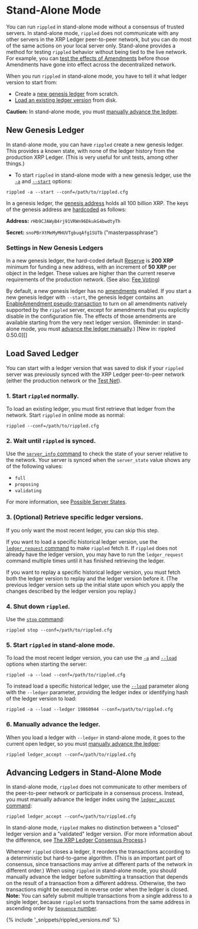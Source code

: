 # Stand-Alone Mode

You can run `rippled` in stand-alone mode without a consensus of trusted servers. In stand-alone mode, `rippled` does not communicate with any other servers in the XRP Ledger peer-to-peer network, but you can do most of the same actions on your local server only. Stand-alone provides a method for testing `rippled` behavior without being tied to the live network. For example, you can [test the effects of Amendments](concept-amendments.html#testing-amendments) before those Amendments have gone into effect across the decentralized network.

When you run `rippled` in stand-alone mode, you have to tell it what ledger version to start from:

* Create a [new genesis ledger](#new-genesis-ledger) from scratch.
* [Load an existing ledger version](#load-saved-ledger) from disk.

**Caution:** In stand-alone mode, you must [manually advance the ledger](#advancing-ledgers-in-stand-alone-mode).


## New Genesis Ledger

In stand-alone mode, you can have `rippled` create a new genesis ledger. This provides a known state, with none of the ledger history from the production XRP Ledger. (This is very useful for unit tests, among other things.)

* To start `rippled` in stand-alone mode with a new genesis ledger, use the [`-a`](https://wiki.ripple.com/Rippled#--standalone.2C_-a) and [`--start`](https://wiki.ripple.com/Rippled#--start) options:

```
rippled -a --start --conf=/path/to/rippled.cfg
```

In a genesis ledger, the [genesis address](concept-accounts.html#special-addresses) holds all 100 billion XRP. The keys of the genesis address are [hardcoded](https://github.com/ripple/rippled/blob/94ed5b3a53077d815ad0dd65d490c8d37a147361/src/ripple/app/ledger/Ledger.cpp#L184) as follows:

**Address:** `rHb9CJAWyB4rj91VRWn96DkukG4bwdtyTh`

**Secret:** `snoPBrXtMeMyMHUVTgbuqAfg1SUTb` ("masterpassphrase")

### Settings in New Genesis Ledgers

In a new genesis ledger, the hard-coded default [Reserve](concept-reserves.html) is **200 XRP** minimum for funding a new address, with an increment of **50 XRP** per object in the ledger. These values are higher than the current reserve requirements of the production network. (See also: [Fee Voting](concept-fee-voting.html))

By default, a new genesis ledger has no [amendments](concept-amendments.html) enabled. If you start a new genesis ledger with `--start`, the genesis ledger contains an [EnableAmendment pseudo-transaction](reference-transaction-format.html#enableamendment) to turn on all amendments natively supported by the `rippled` server, except for amendments that you explicitly disable in the configuration file. The effects of those amendments are available starting from the very next ledger version. (Reminder: in stand-alone mode, you must [advance the ledger manually](#advancing-ledgers-in-stand-alone-mode).) [New in: rippled 0.50.0][]


## Load Saved Ledger

You can start with a ledger version that was saved to disk if your `rippled` server was previously synced with the XRP Ledger peer-to-peer network (either the production network or the [Test Net](tutorial-rippled-setup.html#parallel-networks)).

### 1. Start `rippled` normally.

To load an existing ledger, you must first retrieve that ledger from the network. Start `rippled` in online mode as normal:

```
rippled --conf=/path/to/rippled.cfg
```

### 2. Wait until `rippled` is synced.

Use the [`server_info` command](reference-rippled.html#server-info) to check the state of your server relative to the network. Your server is synced when the `server_state` value shows any of the following values:

* `full`
* `proposing`
* `validating`

For more information, see [Possible Server States](reference-rippled.html#possible-server-states).

### 3. (Optional) Retrieve specific ledger versions.

If you only want the most recent ledger, you can skip this step.

If you want to load a specific historical ledger version, use the [`ledger_request` command](reference-rippled.html#ledger-request) to make `rippled` fetch it. If `rippled` does not already have the ledger version, you may have to run the `ledger_request` command multiple times until it has finished retrieving the ledger.

If you want to replay a specific historical ledger version, you must fetch both the ledger version to replay and the ledger version before it. (The previous ledger version sets up the initial state upon which you apply the changes described by the ledger version you replay.)

### 4. Shut down `rippled`.

Use the [`stop` command](reference-rippled.html#stop):

```
rippled stop --conf=/path/to/rippled.cfg
```

### 5. Start `rippled` in stand-alone mode.

To load the most recent ledger version, you can use the [`-a`](https://wiki.ripple.com/Rippled#--standalone.2C_-a) and [`--load`](https://wiki.ripple.com/Rippled#--load) options when starting the server:

```
rippled -a --load --conf=/path/to/rippled.cfg
```

To instead load a specific historical ledger, use the [`--load`](https://wiki.ripple.com/Rippled#--load) parameter along with the `--ledger` parameter, providing the ledger index or identifying hash of the ledger version to load:

```
rippled -a --load --ledger 19860944 --conf=/path/to/rippled.cfg
```

### 6. Manually advance the ledger.

When you load a ledger with `--ledger` in stand-alone mode, it goes to the current open ledger, so you must [manually advance the ledger](#advancing-ledgers-in-stand-alone-mode):

```
rippled ledger_accept --conf=/path/to/rippled.cfg
```


## Advancing Ledgers in Stand-Alone Mode

In stand-alone mode, `rippled` does not communicate to other members of the peer-to-peer network or participate in a consensus process. Instead, you must manually advance the ledger index using the [`ledger_accept` command](reference-rippled.html#ledger-accept):

```
rippled ledger_accept --conf=/path/to/rippled.cfg
```

In stand-alone mode, `rippled` makes no distinction between a "closed" ledger version and a "validated" ledger version. (For more information about the difference, see [The XRP Ledger Consensus Process](concept-consensus.html).)

Whenever `rippled` closes a ledger, it reorders the transactions according to a deterministic but hard-to-game algorithm. (This is an important part of consensus, since transactions may arrive at different parts of the network in different order.) When using `rippled` in stand-alone mode, you should manually advance the ledger before submitting a transaction that depends on the result of a transaction from a different address. Otherwise, the two transactions might be executed in reverse order when the ledger is closed. **Note:** You can safely submit multiple transactions from a single address to a single ledger, because `rippled` sorts transactions from the same address in ascending order by [`Sequence` number](reference-transaction-format.html#common-fields).

{% include '_snippets/rippled_versions.md' %}
